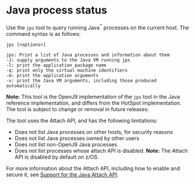 ﻿<!--
* Copyright (c) 2017, 2019 IBM Corp. and others
*
* This program and the accompanying materials are made
* available under the terms of the Eclipse Public License 2.0
* which accompanies this distribution and is available at
* https://www.eclipse.org/legal/epl-2.0/ or the Apache
* License, Version 2.0 which accompanies this distribution and
* is available at https://www.apache.org/licenses/LICENSE-2.0.
*
* This Source Code may also be made available under the
* following Secondary Licenses when the conditions for such
* availability set forth in the Eclipse Public License, v. 2.0
* are satisfied: GNU General Public License, version 2 with
* the GNU Classpath Exception [1] and GNU General Public
* License, version 2 with the OpenJDK Assembly Exception [2].
*
* [1] https://www.gnu.org/software/classpath/license.html
* [2] http://openjdk.java.net/legal/assembly-exception.html
*
* SPDX-License-Identifier: EPL-2.0 OR Apache-2.0 OR GPL-2.0 WITH
* Classpath-exception-2.0 OR LicenseRef-GPL-2.0 WITH Assembly-exception
-->

# Java process status

Use the `jps` tool to query running Java<sup>&trade;</sup> processes on the current host. The command syntax is as follows:

    jps [<options>]

    jps: Print a list of Java processes and information about them
    -J: supply arguments to the Java VM running jps
    -l: print the application package name
    -q: print only the virtual machine identifiers
    -m: print the application arguments
    -v: print the Java VM arguments, including those produced automatically

<i class="fa fa-pencil-square-o" aria-hidden="true"></i> **Note:** This tool is the OpenJ9 implementation of the `jps` tool in the Java reference implementation, and differs from the HotSpot implementation. The tool is subject to change or removal in future releases.

The tool uses the Attach API, and has the following limitations:
- Does not list Java processes on other hosts, for security reasons
- Does not list Java processes owned by other users
- Does not list non-OpenJ9 Java processes
- Does not list processes whose attach API is disabled. <i class="fa fa-pencil-square-o" aria-hidden="true"></i> **Note:** The Attach API is disabled by default on z/OS.

For more information about the Attach API, including how to enable and secure it, see [Support for the Java Attach API](https://www.ibm.com/support/knowledgecenter/SSYKE2_8.0.0/com.ibm.java.vm.80.doc/docs/attachapi.html).


<!-- ==== END OF TOPIC ==== tool_builder.md ==== -->
